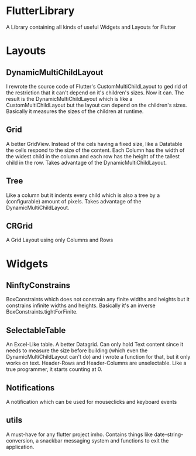 # FlutterLibrary
A Library containing all kinds of useful Widgets and Layouts for Flutter

# Layouts

## DynamicMultiChildLayout
I rewrote the source code of Flutter's CustomMultiChildLayout to ged rid of the restriction that it can't depend on it's children's sizes.
Now it can.
The result is the DynamicMultiChildLayout which is like a CustomMultiChildLayout but the layout can depend on the children's sizes.
Basically it measures the sizes of the children at runtime.

## Grid
A better GridView.
Instead of the cels having a fixed size, like a Datatable the cells respond to the size of the content.
Each Column has the width of the widest child in the column and each row has the height of the tallest child in the row.
Takes advantage of the DynamicMultiChildLayout.

## Tree
Like a column but it indents every child which is also a tree by a (configurable) amount of pixels.
Takes advantage of the DynamicMultiChildLayout.

## CRGrid
A Grid Layout using only Columns and Rows

# Widgets

## NinftyConstrains
BoxConstraints which does not constrain any finite widths and heights but it constrains infinite widths and heights.
Basically it's an inverse BoxConstraints.tightForFinite.

## SelectableTable
An Excel-Like table.
A better Datagrid.
Can only hold Text content since it needs to measure the size before building (which even the DynamicMultiChildLayout can't do) and i wrote a function for that, but it only works on text.
Header-Rows and Header-Columns are unselectable.
Like a true programmer, it starts counting at 0.

## Notifications
A notification which can be used for mouseclicks and keyboard events

## utils
A must-have for any flutter project imho.
Contains things like date-string-conversion, a snackbar messaging system and functions to exit the application.
